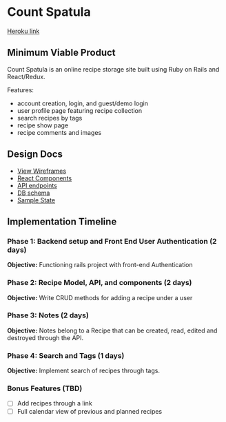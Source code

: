 # Count Spatula

[Heroku link][heroku]

[heroku]: http://herokuapp.component-hierarchy

## Minimum Viable Product

Count Spatula is an online recipe storage site built using Ruby on Rails and React/Redux.

Features:
* account creation, login, and guest/demo login
* user profile page featuring recipe collection
* search recipes by tags
* recipe show page
* recipe comments and images

## Design Docs
* [View Wireframes][wireframes]
* [React Components][components]
* [API endpoints][api-endpoints]
* [DB schema][schema]
* [Sample State][sample-state]

[wireframes]: wireframes
[components]: component-hierarchy.md
[sample-state]: sample-state.md
[api-endpoints]: api-endpoints.md
[schema]: schema.md

## Implementation Timeline

### Phase 1: Backend setup and Front End User Authentication (2 days)

**Objective:** Functioning rails project with front-end Authentication

### Phase 2: Recipe Model, API, and components (2 days)

**Objective:** Write CRUD methods for adding a recipe under a user

### Phase 3: Notes (2 days)

**Objective:** Notes belong to a Recipe that can be created, read, edited and destroyed through the API.

### Phase 4: Search and Tags (1 days)

**Objective:** Implement search of recipes through tags.


### Bonus Features (TBD)
- [ ] Add recipes through a link
- [ ] Full calendar view of previous and planned recipes
